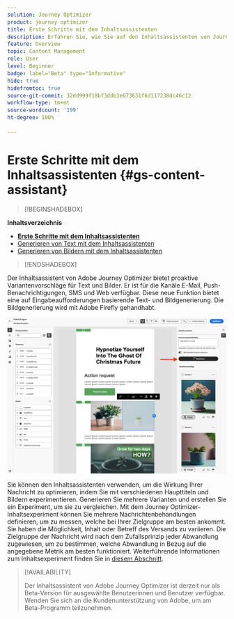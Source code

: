 ```yaml
---
solution: Journey Optimizer
product: journey optimizer
title: Erste Schritte mit dem Inhaltsassistenten
description: Erfahren Sie, wie Sie auf den Inhaltsassistenten von Journey Optimizer zugreifen und mit ihm arbeiten können.
feature: Overview
topic: Content Management
role: User
level: Beginner
badge: label="Beta" type="Informative"
hide: true
hidefromtoc: true
source-git-commit: 32dd999f18bf3ddb3e073631f6d117238dc46c12
workflow-type: tm+mt
source-wordcount: '199'
ht-degree: 100%

---
```


# Erste Schritte mit dem Inhaltsassistenten {#gs-content-assistant}

>[!BEGINSHADEBOX]

**Inhaltsverzeichnis**

* **[Erste Schritte mit dem Inhaltsassistenten](gs-generative.md)**
* [Generieren von Text mit dem Inhaltsassistenten](generative-content.md)
* [Generieren von Bildern mit dem Inhaltsassistenten](generative-image.md)

>[!ENDSHADEBOX]


Der Inhaltsassistent von Adobe Journey Optimizer bietet proaktive Variantenvorschläge für Text und Bilder. Er ist für die Kanäle E-Mail, Push-Benachrichtigungen, SMS und Web verfügbar. Diese neue Funktion bietet eine auf Eingabeaufforderungen basierende Text- und Bildgenerierung. Die Bildgenerierung wird mit Adobe Firefly gehandhabt.

![](assets/image-gen-ai.png)



Sie können den Inhaltsassistenten verwenden, um die Wirkung Ihrer Nachricht zu optimieren, indem Sie mit verschiedenen Haupttiteln und Bildern experimentieren. Generieren Sie mehrere Varianten und erstellen Sie ein Experiment, um sie zu vergleichen. Mit dem Journey Optimizer-Inhaltsexperiment können Sie mehrere Nachrichtenbehandlungen definieren, um zu messen, welche bei Ihrer Zielgruppe am besten ankommt. Sie haben die Möglichkeit, Inhalt oder Betreff des Versands zu variieren. Die Zielgruppe der Nachricht wird nach dem Zufallsprinzip jeder Abwandlung zugewiesen, um zu bestimmen, welche Abwandlung in Bezug auf die angegebene Metrik am besten funktioniert. Weiterführende Informationen zum Inhaltsexperiment finden Sie in [diesem Abschnitt](../campaigns/content-experiment.md).


>[!AVAILABILITY]
>
>Der Inhaltsassistent von Adobe Journey Optimizer ist derzeit nur als Beta-Version für ausgewählte Benutzerinnen und Benutzer verfügbar. Wenden Sie sich an die Kundenunterstützung von Adobe, um am Beta-Programm teilzunehmen.

